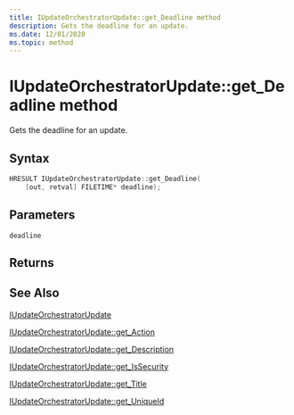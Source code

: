 ```yaml
---
title: IUpdateOrchestratorUpdate::get_Deadline method
description: Gets the deadline for an update.
ms.date: 12/01/2020
ms.topic: method
---
```


# IUpdateOrchestratorUpdate::get_Deadline method

Gets the deadline for an update.

## Syntax
```cpp
HRESULT IUpdateOrchestratorUpdate::get_Deadline(
    [out, retval] FILETIME* deadline);
```

## Parameters

`deadline`


## Returns

## See Also

[IUpdateOrchestratorUpdate](iupdateorchestratorupdate.md)

[IUpdateOrchestratorUpdate::get_Action](iupdateorchestratorupdate-get-action.md)

[IUpdateOrchestratorUpdate::get_Description](iupdateorchestratorupdate-get-description.md)

[IUpdateOrchestratorUpdate::get_IsSecurity](iupdateorchestratorupdate-get-issecurity.md)

[IUpdateOrchestratorUpdate::get_Title](iupdateorchestratorupdate-get-title.md)

[IUpdateOrchestratorUpdate::get_UniqueId](iupdateorchestratorupdate-get-uniqueid.md)
